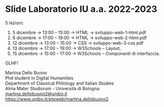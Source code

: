 # Slide Laboratorio IU a.a. 2022-2023

5 lezioni:

1. 5 dicembre → 13:00 – 15:00 → HTML → sviluppo-web-1-html.pdf
2. 6 dicembre → 17:00 – 19:00 → HTML → sviluppo-web-2-html.pdf
3. 12 dicembre → 13:00 – 15:00 → CSS → sviluppo-web-3-css.pdf
4. 13 dicembre → 17:00 – 19:00 → W3Schools – Layout.
5. 15 dicembre → 15:00 – 17:00 → W3Schools – Componenti di interfaccia.

GLHF!

Martina Dello Buono
<br>
Phd student in Digital Humanities
<br>
Department of Classical Philology and Italian Studies
<br>
Alma Mater Studiorum - Università di Bologna
<br>
martina.dellobuono2@unibo.it
<br>
https://www.unibo.it/sitoweb/martina.dellobuono2

